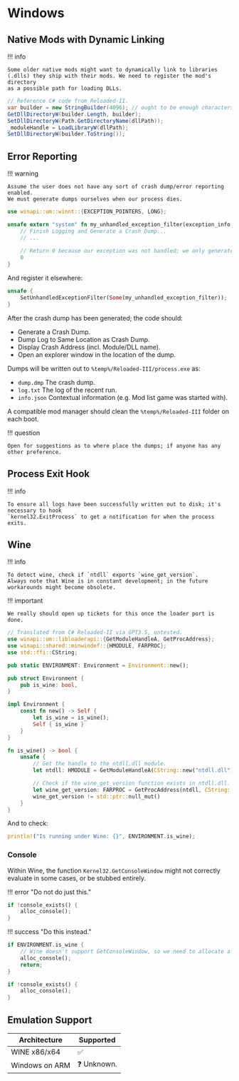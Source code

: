 ﻿# Windows

## Native Mods with Dynamic Linking

!!! info

    Some older native mods might want to dynamically link to libraries 
    (.dlls) they ship with their mods. We need to register the mod's directory
    as a possible path for loading DLLs.

```csharp
// Reference C# code from Reloaded-II.
var builder = new StringBuilder(4096); // ought to be enough characters given most programs break at 260 anyway. 
GetDllDirectoryW(builder.Length, builder);
SetDllDirectoryW(Path.GetDirectoryName(dllPath));
_moduleHandle = LoadLibraryW(dllPath);
SetDllDirectoryW(builder.ToString());
```

## Error Reporting

!!! warning

    Assume the user does not have any sort of crash dump/error reporting enabled. 
    We must generate dumps ourselves when our process dies.

```rust
use winapi::um::winnt::{EXCEPTION_POINTERS, LONG};

unsafe extern "system" fn my_unhandled_exception_filter(exception_info: *mut EXCEPTION_POINTERS) -> LONG {
    // Finish Logging and Generate a Crash Dump...
    // ...
    
    // Return 0 because our exception was not handled; we only generated a dump.
    0
}
```

And register it elsewhere:

```rust
unsafe {
    SetUnhandledExceptionFilter(Some(my_unhandled_exception_filter));
}
```

After the crash dump has been generated; the code should:  

- Generate a Crash Dump.  
- Dump Log to Same Location as Crash Dump.  
- Display Crash Address (incl. Module/DLL name).  
- Open an explorer window in the location of the dump.  

Dumps will be written out to `%temp%/Reloaded-III/process.exe` as:  

- `dump.dmp` The crash dump.  
- `log.txt` The log of the recent run.  
- `info.json` Contextual information (e.g. Mod list game was started with).  

A compatible mod manager should clean the `%temp%/Reloaded-III` folder on each boot.

!!! question

    Open for suggestions as to where place the dumps; if anyone has any other preference.

## Process Exit Hook

!!! info

    To ensure all logs have been successfully written out to disk; it's necessary to hook
    `kernel32.ExitProcess` to get a notification for when the process exits.

## Wine 

!!! info 

    To detect wine, check if `ntdll` exports `wine_get_version`.  
    Always note that Wine is in constant development; in the future workarounds might become obsolete.

!!! important

    We really should open up tickets for this once the loader port is done.

```rust
// Translated from C# Reloaded-II via GPT3.5, untested.
use winapi::um::libloaderapi::{GetModuleHandleA, GetProcAddress};
use winapi::shared::minwindef::{HMODULE, FARPROC};
use std::ffi::CString;

pub static ENVIRONMENT: Environment = Environment::new();

pub struct Environment {
    pub is_wine: bool,
}

impl Environment {
    const fn new() -> Self {
        let is_wine = is_wine();
        Self { is_wine }
    }
}

fn is_wine() -> bool {
    unsafe {
        // Get the handle to the ntdll.dll module.
        let ntdll: HMODULE = GetModuleHandleA(CString::new("ntdll.dll").unwrap().as_ptr());

        // Check if the wine_get_version function exists in ntdll.dll.
        let wine_get_version: FARPROC = GetProcAddress(ntdll, CString::new("wine_get_version").unwrap().as_ptr());
        wine_get_version != std::ptr::null_mut()
    }
}
```

And to check:

```rust
println!("Is running under Wine: {}", ENVIRONMENT.is_wine);
```

### Console

Within Wine, the function `Kernel32.GetConsoleWindow` might not correctly evaluate in some cases, 
or be stubbed entirely.

!!! error "Do not do just this."

```rust
if !console_exists() {
    alloc_console();
}
```

!!! success "Do this instead."

```rust
if ENVIRONMENT.is_wine {
    // Wine doesn't support GetConsoleWindow, so we need to allocate a new console window.
    alloc_console();
    return;
}

if !console_exists() {
    alloc_console();
}
```

## Emulation Support

| Architecture   | Supported   |
|----------------|-------------|
| WINE x86/x64   | ✅          |
| Windows on ARM | ❓ Unknown. |
